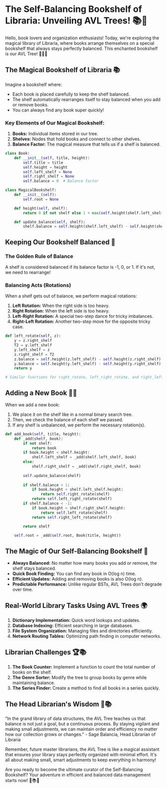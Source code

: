 # The Self-Balancing Bookshelf of Libraria: Unveiling AVL Trees! 📚🌳

Hello, book lovers and organization enthusiasts! Today, we're exploring the magical library of Libraria, where books arrange themselves on a special bookshelf that always stays perfectly balanced. This enchanted bookshelf is our AVL Tree! 🧙‍♂️📖

## The Magical Bookshelf of Libraria 📚

Imagine a bookshelf where:
- Each book is placed carefully to keep the shelf balanced.
- The shelf automatically rearranges itself to stay balanced when you add or remove books.
- You can always find any book super quickly!

### Key Elements of Our Magical Bookshelf:

1. **Books:** Individual items stored in our tree.
2. **Shelves:** Nodes that hold books and connect to other shelves.
3. **Balance Factor:** The magical measure that tells us if a shelf is balanced.

```python
class Book:
    def __init__(self, title, height):
        self.title = title
        self.height = height
        self.left_shelf = None
        self.right_shelf = None
        self.balance = 0  # Balance factor

class MagicalBookshelf:
    def __init__(self):
        self.root = None

    def height(self, shelf):
        return 0 if not shelf else 1 + max(self.height(shelf.left_shelf), self.height(shelf.right_shelf))

    def update_balance(self, shelf):
        shelf.balance = self.height(shelf.left_shelf) - self.height(shelf.right_shelf)
```

## Keeping Our Bookshelf Balanced 📏

### The Golden Rule of Balance

A shelf is considered balanced if its balance factor is -1, 0, or 1. If it's not, we need to rearrange!

### Balancing Acts (Rotations)

When a shelf gets out of balance, we perform magical rotations:

1. **Left Rotation:** When the right side is too heavy.
2. **Right Rotation:** When the left side is too heavy.
3. **Left-Right Rotation:** A special two-step dance for tricky imbalances.
4. **Right-Left Rotation:** Another two-step move for the opposite tricky case.

```python
def left_rotate(self, z):
    y = z.right_shelf
    T2 = y.left_shelf
    y.left_shelf = z
    z.right_shelf = T2
    z.balance = self.height(z.left_shelf) - self.height(z.right_shelf)
    y.balance = self.height(y.left_shelf) - self.height(y.right_shelf)
    return y

# Similar functions for right_rotate, left_right_rotate, and right_left_rotate
```

## Adding a New Book 📖✨

When we add a new book:
1. We place it on the shelf like in a normal binary search tree.
2. Then, we check the balance of each shelf we passed.
3. If any shelf is unbalanced, we perform the necessary rotation(s).

```python
def add_book(self, title, height):
    def _add(shelf, book):
        if not shelf:
            return book
        if book.height < shelf.height:
            shelf.left_shelf = _add(shelf.left_shelf, book)
        else:
            shelf.right_shelf = _add(shelf.right_shelf, book)
        
        self.update_balance(shelf)
        
        if shelf.balance > 1:
            if book.height < shelf.left_shelf.height:
                return self.right_rotate(shelf)
            return self.left_right_rotate(shelf)
        if shelf.balance < -1:
            if book.height > shelf.right_shelf.height:
                return self.left_rotate(shelf)
            return self.right_left_rotate(shelf)
        
        return shelf

    self.root = _add(self.root, Book(title, height))
```

## The Magic of Our Self-Balancing Bookshelf 🌟

- **Always Balanced:** No matter how many books you add or remove, the shelf stays balanced.
- **Quick Book Finding:** You can find any book in O(log n) time.
- **Efficient Updates:** Adding and removing books is also O(log n).
- **Predictable Performance:** Unlike regular BSTs, AVL Trees don't degrade over time.

## Real-World Library Tasks Using AVL Trees 🌍

1. **Dictionary Implementation:** Quick word lookups and updates.
2. **Database Indexing:** Efficient searching in large databases.
3. **File System Organization:** Managing files and directories efficiently.
4. **Network Routing Tables:** Optimizing path finding in computer networks.

## Librarian Challenges 🏆📚

1. **The Book Counter:** Implement a function to count the total number of books on the shelf.
2. **The Genre Sorter:** Modify the tree to group books by genre while maintaining balance.
3. **The Series Finder:** Create a method to find all books in a series quickly.

## The Head Librarian's Wisdom 🧠📚

"In the grand library of data structures, the AVL Tree teaches us that balance is not just a goal, but a continuous process. By staying vigilant and making small adjustments, we can maintain order and efficiency no matter how our collection grows or changes." - Sage Balancia, Head Librarian of Libraria

Remember, future master librarians, the AVL Tree is like a magical assistant that ensures your library stays perfectly organized with minimal effort. It's all about making small, smart adjustments to keep everything in harmony!

Are you ready to become the ultimate curator of the Self-Balancing Bookshelf? Your adventure in efficient and balanced data management starts now! 🚀📚🌳